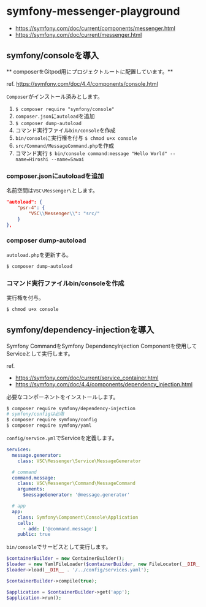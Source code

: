 # symfony-messenger-playground

- https://symfony.com/doc/current/components/messenger.html
- https://symfony.com/doc/current/messenger.html

## symfony/consoleを導入

** composerをGitpod用にプロジェクトルートに配置しています。**

ref. https://symfony.com/doc/4.4/components/console.html

`Composer`がインストール済みとします。

1. `$ composer require "symfony/console"`
1. `composer.json`に`autoload`を追加
1. `$ composer dump-autoload`
1. コマンド実行ファイル`bin/console`を作成
1. `bin/console`に実行権を付与 `$ chmod u+x console`
1. `src/Command/MessageCommand.php`を作成
1. コマンド実行 `$ bin/console command:message "Hello World" --name=Hiroshi --name=Sawai` 

### composer.jsonにautoloadを追加

名前空間は`VSC\Messenger\`とします。

```json
"autoload": {
    "psr-4": {
        "VSC\\Messenger\\": "src/"
    }
},
```

### composer dump-autoload

`autoload.php`を更新する。

```sh
$ composer dump-autoload
```

### コマンド実行ファイルbin/consoleを作成

実行権を付与。

```sh
$ chmod u+x console
```

## symfony/dependency-injectionを導入

Symfony CommandをSymfony DependencyInjection Componentを使用してServiceとして実行します。

ref. 

- https://symfony.com/doc/current/service_container.html
- https://symfony.com/doc/4.4/components/dependency_injection.html


必要なコンポーネントをインストールします。

```sh
$ composer require symfony/dependency-injection
# symfony/configは必用
$ composer require symfony/config
$ composer require symfony/yaml
```

`config/service.yml`でServiceを定義します。

```yml
services:
  message.generator:
    class: VSC\Messenger\Service\MessageGenerator

  # command
  command.message:
    class: VSC\Messenger\Command\MessageCommand
    arguments:
      $messageGenerator: '@message.generator'

  # app
  app:
    class: Symfony\Component\Console\Application
    calls:
      - add: ['@command.message']
    public: true
```

`bin/console`でサービスとして実行します。

```php
$containerBuilder = new ContainerBuilder();
$loader = new YamlFileLoader($containerBuilder, new FileLocator(__DIR__));
$loader->load(__DIR__ . '/../config/services.yaml');

$containerBuilder->compile(true);

$application = $containerBuilder->get('app');
$application->run();
```